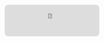 <div align="center">
  <iframe 
    src="https://github.com/KimmyJay726/my-gh-widgets/blob/main/stock-ticker.html" 
    frameborder="0" 
    width="300" 
    height="100" 
    style="border-radius: 12px;">
  </iframe>
</div>
